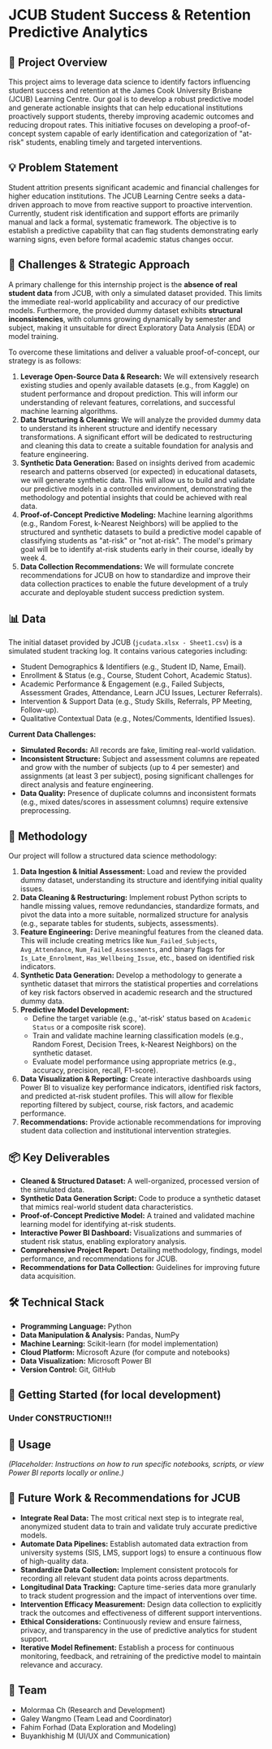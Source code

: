 # JCUB Student Success & Retention Predictive Analytics

## 🎯 Project Overview

This project aims to leverage data science to identify factors influencing student success and retention at the James Cook University Brisbane (JCUB) Learning Centre. Our goal is to develop a robust predictive model and generate actionable insights that can help educational institutions proactively support students, thereby improving academic outcomes and reducing dropout rates. This initiative focuses on developing a proof-of-concept system capable of early identification and categorization of "at-risk" students, enabling timely and targeted interventions.

## 💡 Problem Statement

Student attrition presents significant academic and financial challenges for higher education institutions. The JCUB Learning Centre seeks a data-driven approach to move from reactive support to proactive intervention. Currently, student risk identification and support efforts are primarily manual and lack a formal, systematic framework. The objective is to establish a predictive capability that can flag students demonstrating early warning signs, even before formal academic status changes occur.

## 🚧 Challenges & Strategic Approach

A primary challenge for this internship project is the **absence of real student data** from JCUB, with only a simulated dataset provided. This limits the immediate real-world applicability and accuracy of our predictive models. Furthermore, the provided dummy dataset exhibits **structural inconsistencies**, with columns growing dynamically by semester and subject, making it unsuitable for direct Exploratory Data Analysis (EDA) or model training.

To overcome these limitations and deliver a valuable proof-of-concept, our strategy is as follows:

1.  **Leverage Open-Source Data & Research:** We will extensively research existing studies and openly available datasets (e.g., from Kaggle) on student performance and dropout prediction. This will inform our understanding of relevant features, correlations, and successful machine learning algorithms.
2.  **Data Structuring & Cleaning:** We will analyze the provided dummy data to understand its inherent structure and identify necessary transformations. A significant effort will be dedicated to restructuring and cleaning this data to create a suitable foundation for analysis and feature engineering.
3.  **Synthetic Data Generation:** Based on insights derived from academic research and patterns observed (or expected) in educational datasets, we will generate synthetic data. This will allow us to build and validate our predictive models in a controlled environment, demonstrating the methodology and potential insights that could be achieved with real data.
4.  **Proof-of-Concept Predictive Modeling:** Machine learning algorithms (e.g., Random Forest, k-Nearest Neighbors) will be applied to the structured and synthetic datasets to build a predictive model capable of classifying students as "at-risk" or "not at-risk". The model's primary goal will be to identify at-risk students early in their course, ideally by week 4.
5.  **Data Collection Recommendations:** We will formulate concrete recommendations for JCUB on how to standardize and improve their data collection practices to enable the future development of a truly accurate and deployable student success prediction system.

## 📊 Data

The initial dataset provided by JCUB (`jcudata.xlsx - Sheet1.csv`) is a simulated student tracking log. It contains various categories including:
* Student Demographics & Identifiers (e.g., Student ID, Name, Email).
* Enrollment & Status (e.g., Course, Student Cohort, Academic Status).
* Academic Performance & Engagement (e.g., Failed Subjects, Assessment Grades, Attendance, Learn JCU Issues, Lecturer Referrals).
* Intervention & Support Data (e.g., Study Skills, Referrals, PP Meeting, Follow-up).
* Qualitative Contextual Data (e.g., Notes/Comments, Identified Issues).

**Current Data Challenges:**
* **Simulated Records:** All records are fake, limiting real-world validation.
* **Inconsistent Structure:** Subject and assessment columns are repeated and grow with the number of subjects (up to 4 per semester) and assignments (at least 3 per subject), posing significant challenges for direct analysis and feature engineering.
* **Data Quality:** Presence of duplicate columns and inconsistent formats (e.g., mixed dates/scores in assessment columns) require extensive preprocessing.

## 🧪 Methodology

Our project will follow a structured data science methodology:

1.  **Data Ingestion & Initial Assessment:** Load and review the provided dummy dataset, understanding its structure and identifying initial quality issues.
2.  **Data Cleaning & Restructuring:** Implement robust Python scripts to handle missing values, remove redundancies, standardize formats, and pivot the data into a more suitable, normalized structure for analysis (e.g., separate tables for students, subjects, assessments).
3.  **Feature Engineering:** Derive meaningful features from the cleaned data. This will include creating metrics like `Num_Failed_Subjects`, `Avg_Attendance`, `Num_Failed_Assessments`, and binary flags for `Is_Late_Enrolment`, `Has_Wellbeing_Issue`, etc., based on identified risk indicators.
4.  **Synthetic Data Generation:** Develop a methodology to generate a synthetic dataset that mirrors the statistical properties and correlations of key risk factors observed in academic research and the structured dummy data.
5.  **Predictive Model Development:**
    * Define the target variable (e.g., 'at-risk' status based on `Academic Status` or a composite risk score).
    * Train and validate machine learning classification models (e.g., Random Forest, Decision Trees, k-Nearest Neighbors) on the synthetic dataset.
    * Evaluate model performance using appropriate metrics (e.g., accuracy, precision, recall, F1-score).
6.  **Data Visualization & Reporting:** Create interactive dashboards using Power BI to visualize key performance indicators, identified risk factors, and predicted at-risk student profiles. This will allow for flexible reporting filtered by subject, course, risk factors, and academic performance.
7.  **Recommendations:** Provide actionable recommendations for improving student data collection and institutional intervention strategies.

## 📦 Key Deliverables

* **Cleaned & Structured Dataset:** A well-organized, processed version of the simulated data.
* **Synthetic Data Generation Script:** Code to produce a synthetic dataset that mimics real-world student data characteristics.
* **Proof-of-Concept Predictive Model:** A trained and validated machine learning model for identifying at-risk students.
* **Interactive Power BI Dashboard:** Visualizations and summaries of student risk status, enabling exploratory analysis.
* **Comprehensive Project Report:** Detailing methodology, findings, model performance, and recommendations for JCUB.
* **Recommendations for Data Collection:** Guidelines for improving future data acquisition.

## 🛠️ Technical Stack

* **Programming Language:** Python
* **Data Manipulation & Analysis:** Pandas, NumPy
* **Machine Learning:** Scikit-learn (for model implementation)
* **Cloud Platform:** Microsoft Azure (for compute and notebooks)
* **Data Visualization:** Microsoft Power BI
* **Version Control:** Git, GitHub

## 🚀 Getting Started (for local development)

### Under CONSTRUCTION!!!

## 📄 Usage

*(Placeholder: Instructions on how to run specific notebooks, scripts, or view Power BI reports locally or online.)*

## 🔮 Future Work & Recommendations for JCUB

* **Integrate Real Data:** The most critical next step is to integrate real, anonymized student data to train and validate truly accurate predictive models.
* **Automate Data Pipelines:** Establish automated data extraction from university systems (SIS, LMS, support logs) to ensure a continuous flow of high-quality data.
* **Standardize Data Collection:** Implement consistent protocols for recording all relevant student data points across departments.
* **Longitudinal Data Tracking:** Capture time-series data more granularly to track student progression and the impact of interventions over time.
* **Intervention Efficacy Measurement:** Design data collection to explicitly track the outcomes and effectiveness of different support interventions.
* **Ethical Considerations:** Continuously review and ensure fairness, privacy, and transparency in the use of predictive analytics for student support.
* **Iterative Model Refinement:** Establish a process for continuous monitoring, feedback, and retraining of the predictive model to maintain relevance and accuracy.

## 🤝 Team

* Molormaa Ch (Research and Development)
* Galey Wangmo (Team Lead and Coordinator)
* Fahim Forhad (Data Exploration and Modeling)
* Buyankhishig M (UI/UX and Communication)
